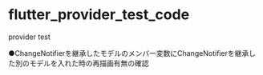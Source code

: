# flutter_provider_test_code
provider test

●ChangeNotifierを継承したモデルのメンバー変数にChangeNotifierを継承した別のモデルを入れた時の再描画有無の確認

